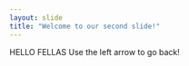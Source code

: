 ```yaml
---
layout: slide
title: "Welcome to our second slide!"
---
```

HELLO FELLAS
Use the left arrow to go back!
